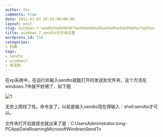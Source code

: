 ```yaml
---
author: ths
comments: true
date: 2011-03-07 05:43:00+00:00
layout: post
slug: windows-7-sendto%e6%96%87%e4%bb%b6%e5%a4%b9%e4%bd%8d%e7%bd%ae
title: windows 7 sendto文件夹位置
wordpress_id: 714
categories:
- 折腾
tags:
- sendto
- windows7
- 发送到
---
```


在xp系统中，在运行处输入sendto就能打开的发送到文件夹，这个方法在windows 7中就不好用了，如下图





![1](http://www.tonghs.com/wp-content/uploads/2011/03/11.png)





无奈上网找了找，命令变了，以前是输入sendto现在得输入：shell:sendto才可以。





文件夹打开后路径也就出来了是：C:UsersAdministrator.tong-PCAppDataRoamingMicrosoftWindowsSendTo



